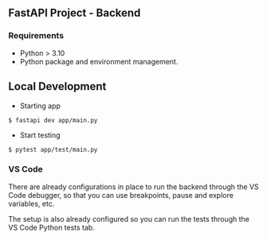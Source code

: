 ## FastAPI Project - Backend

### Requirements

- Python > 3.10
- Python package and environment management.

## Local Development
- Starting app
```console
$ fastapi dev app/main.py
```

- Start testing
```console
$ pytest app/test/main.py
```

### VS Code

There are already configurations in place to run the backend through the VS Code debugger, so that you can use breakpoints, pause and explore variables, etc.

The setup is also already configured so you can run the tests through the VS Code Python tests tab.
